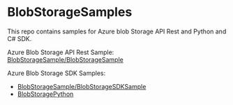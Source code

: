 # BlobStorageSamples
This repo contains samples for Azure blob Storage API Rest and Python and C# SDK.


Azure Blob Storage API Rest Sample: [BlobStorageSample/BlobStorageSample](https://github.com/alfonsoramirzz/BlobStorageSamples/tree/main/BlobStorageSample/BlobStorageSample)

Azure Blob Storage SDK Samples: 
  - [BlobStorageSample/BlobStorageSDKSample](https://github.com/alfonsoramirzz/BlobStorageSamples/tree/main/BlobStorageSample/BlobStorageSDKSample)
  - [BlobStoragePython](https://github.com/alfonsoramirzz/BlobStorageSamples/tree/main/BlobStoragePython)
